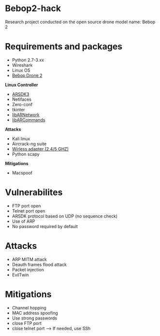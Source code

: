 # Bebop2-hack
Research project conducted on the open source drone model name: Bebop 2

# Requirements and packages
- Python 2.7-3.xx
- Wireshark
- Linux OS 
- [Bebop Drone 2](https://www.amazon.com/Parrot-Quadcopter-Flight-Inclusive-Battery/dp/B01BW0Q4F6/ref=sr_1_1_sspa?ie=UTF8&qid=1523479368&sr=8-1-spons&keywords=Bebop+drone+2&psc=1)

**Linux Controller**
- [ARSDK3](https://github.com/Parrot-Developers/ARSDK3)
- Netifaces
- Zero-conf
- tkinter
- [libARNetwork](https://github.com/Parrot-Developers/libARNetwork)
- [libARCommands](https://github.com/Parrot-Developers/libARCommands)

**Attacks**
- Kali linux
- Aircrack-ng suite
- [Wirless adapter (2.4/5 GHZ)](https://www.amazon.com/Alfa-AWUS036NH-802-11g-Wireless-Long-Range/dp/B003YIFHJY/ref=sr_1_1_sspa?ie=UTF8&qid=1523479203&sr=8-1-spons&keywords=alfa+wireless+network+adapter&psc=1&smid=A2LM6ZPY06LT1N)
- Python scapy

**Mitigations**
- Macspoof

# Vulnerabilites
- FTP port open
- Telnet port open
- ARSDK protocol based on UDP (no sequence check)
- Use of ARP
- No password required by default

# Attacks
- ARP MITM attack
- Deauth frames flood attack
- Packet injection
- EvilTwin

# Mitigations
- Channel hopping
- MAC address spoofing
- Use strong passwords
- close FTP port
- close telnet port --> If needed, use SSh


